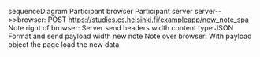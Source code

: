 sequenceDiagram
    Participant browser
    Participant server
    server-->>browser: POST https://studies.cs.helsinki.fi/exampleapp/new_note_spa
    Note right of browser: Server send headers width content type JSON Format and send payload width new note
    Note over browser: With payload object the page load the new data